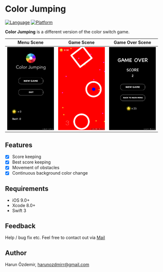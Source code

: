 # Color Jumping

[![Language](https://img.shields.io/badge/Swift-3-orange.svg?style=flat)](https://swift.org)
[![Platform](https://img.shields.io/cocoapods/p/Magnetic.svg?style=flat)](http://cocoapods.org/pods/Magnetic)


**Color Jumping** is a different version of the color switch game.

Menu Scene             |  Game Scene             |  Game Over Scene
:-------------------------:|:-------------------------:|:-------------------------:
 <img src="https://github.com/harunozdemir/colorjumping/blob/master/master/Simulator%20Screen%20Shot%20-%20iPhone%208%20Plus%20-%202018-09-20%20at%2010.33.37.png" width="300"> | <img src="https://github.com/harunozdemir/colorjumping/blob/master/master/Simulator%20Screen%20Shot%20-%20iPhone%208%20Plus%20-%202018-09-20%20at%2010.36.12.png" width="300"> | <img src="https://github.com/harunozdemir/colorjumping/blob/master/master/Simulator%20Screen%20Shot%20-%20iPhone%208%20Plus%20-%202018-09-20%20at%2010.35.43.png" width="300"> 


## Features

- [x] Score keeping
- [x] Best score keeping
- [x] Movement of obstacles
- [x] Continuous background color change

## Requirements

- iOS 9.0+
- Xcode 8.0+
- Swift 3

## Feedback
Help / bug fix etc. Feel free to contact out via [Mail](mailto:harunozdmirr@gmail.com)

## Author

Harun Özdemir, [harunozdmirr@gmail.com](mailto:harunozdmirr@gmail.com)

